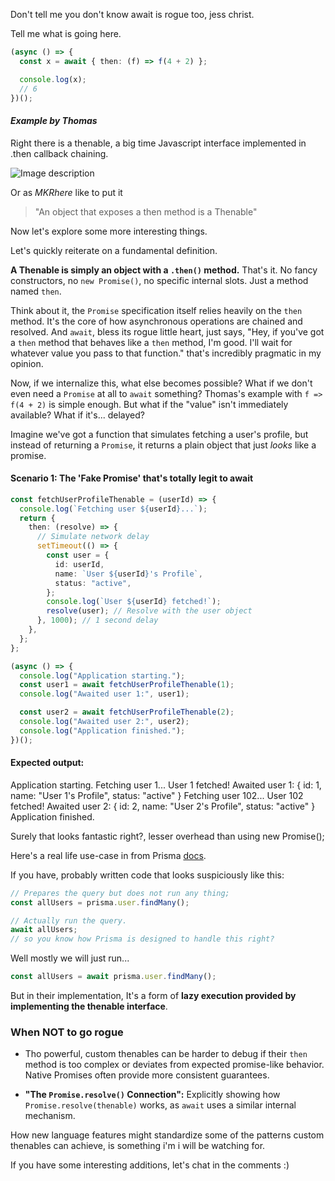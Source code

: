 <docmach type="wrapper" file="fragments/post-structure.html" replacement="content" params="
author:Friday Candour;
author_title: Software Developer;
time_created: Apr 1 2025;
time_to_read: 8 min;
title: Javascript await was rogue all along;
topic: Development;
author_img: https://avatars.githubusercontent.com/u/75016347;
image: /post-images/then.png;
description: Don't tell me you don't know await is rogue too, jess christ.;
" >

<docmach type="function" params="tags:Js,await,thenable,then,Promise" file="fragments/tags.js" />

Don't tell me you don't know await is rogue too, jess christ.

Tell me what is going here.

```ts
(async () => {
  const x = await { then: (f) => f(4 + 2) };

  console.log(x);
  // 6
})();
```

#### _Example by Thomas_

Right there is a thenable, a big time Javascript interface implemented in .then callback chaining.

![Image description](/post-images/thenable-meaning.jpg)

Or as _MKRhere_ like to put it

> "An object that exposes a then method is a Thenable"

Now let's explore some more interesting things.

Let's quickly reiterate on a fundamental definition.

**A Thenable is simply an object with a `.then()` method.** That's it. No fancy constructors, no `new Promise()`, no specific internal slots. Just a method named `then`.

Think about it, the `Promise` specification itself relies heavily on the `then` method. It's the core of how asynchronous operations are chained and resolved. And `await`, bless its rogue little heart, just says, "Hey, if you've got a `then` method that behaves like a `then` method, I'm good. I'll wait for whatever value you pass to that function." that's incredibly pragmatic in my opinion.

Now, if we internalize this, what else becomes possible? What if we don't even need a `Promise` at all to `await` something? Thomas's example with `f => f(4 + 2)` is simple enough. But what if the "value" isn't immediately available? What if it's... delayed?

Imagine we've got a function that simulates fetching a user's profile, but instead of returning a `Promise`, it returns a plain object that just _looks_ like a promise.

#### Scenario 1: The 'Fake Promise' that's totally legit to await

```ts
const fetchUserProfileThenable = (userId) => {
  console.log(`Fetching user ${userId}...`);
  return {
    then: (resolve) => {
      // Simulate network delay
      setTimeout(() => {
        const user = {
          id: userId,
          name: `User ${userId}'s Profile`,
          status: "active",
        };
        console.log(`User ${userId} fetched!`);
        resolve(user); // Resolve with the user object
      }, 1000); // 1 second delay
    },
  };
};

(async () => {
  console.log("Application starting.");
  const user1 = await fetchUserProfileThenable(1);
  console.log("Awaited user 1:", user1);

  const user2 = await fetchUserProfileThenable(2);
  console.log("Awaited user 2:", user2);
  console.log("Application finished.");
})();
```

#### Expected output:

Application starting.
Fetching user 1...
User 1 fetched!
Awaited user 1: { id: 1, name: "User 1's Profile", status: "active" }
Fetching user 102...
User 102 fetched!
Awaited user 2: { id: 2, name: "User 2's Profile", status: "active" }
Application finished.

Surely that looks fantastic right?, lesser overhead than using new Promise();

Here's a real life use-case in from Prisma [docs](<https://www.prisma.io/docs/orm/overview/introduction/what-is-prisma#:~:text=const%20allUsers%20%3D%20await%20prisma.user.findMany()>).

If you have, probably written code that looks suspiciously like this:

```typescript
// Prepares the query but does not run any thing;
const allUsers = prisma.user.findMany();

// Actually run the query.
await allUsers;
// so you know how Prisma is designed to handle this right?
```

Well mostly we will just run...

```ts
const allUsers = await prisma.user.findMany();
```

But in their implementation, It's a form of **lazy execution provided by implementing the thenable interface**.

### When NOT to go rogue

- Tho powerful, custom thenables can be harder to debug if their `then` method is too complex or deviates from expected promise-like behavior. Native Promises often provide more consistent guarantees.

- **"The `Promise.resolve()` Connection":** Explicitly showing how `Promise.resolve(thenable)` works, as `await` uses a similar internal mechanism.

How new language features might standardize some of the patterns custom thenables can achieve, is something i'm i will be watching for.

If you have some interesting additions, let's chat in the comments :)

</docmach>
